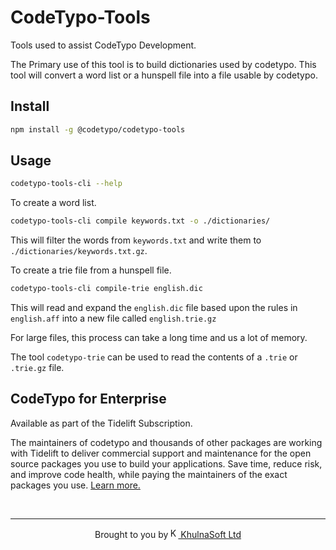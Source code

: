 # CodeTypo-Tools

Tools used to assist CodeTypo Development.

The Primary use of this tool is to build dictionaries used by codetypo. This tool will convert a word list or a hunspell file into a file usable by codetypo.

## Install

```sh
npm install -g @codetypo/codetypo-tools
```

## Usage

```sh
codetypo-tools-cli --help
```

To create a word list.

```sh
codetypo-tools-cli compile keywords.txt -o ./dictionaries/
```

This will filter the words from `keywords.txt` and write them to `./dictionaries/keywords.txt.gz`.

To create a trie file from a hunspell file.

```sh
codetypo-tools-cli compile-trie english.dic
```

This will read and expand the `english.dic` file based upon the rules in `english.aff` into a new file called `english.trie.gz`

For large files, this process can take a long time and us a lot of memory.

The tool `codetypo-trie` can be used to read the contents of a `.trie` or `.trie.gz` file.

## CodeTypo for Enterprise

<!--- @@inject: ../../static/tidelift.md --->

Available as part of the Tidelift Subscription.

The maintainers of codetypo and thousands of other packages are working with Tidelift to deliver commercial support and maintenance for the open source packages you use to build your applications. Save time, reduce risk, and improve code health, while paying the maintainers of the exact packages you use. [Learn more.](https://tidelift.com/subscription/pkg/npm-codetypo?utm_source=npm-codetypo&utm_medium=referral&utm_campaign=enterprise&utm_term=repo)

<!--- @@inject-end: ../../static/tidelift.md --->

<!--- @@inject: ../../static/footer.md --->

<br/>

---

<p align="center">Brought to you by<a href="https://khulnasoft.com" title="KhulnaSoft Ltd"><img width="16" alt="KhulnaSoft Ltd Logo" src="https://i.imgur.com/CyduuVY.png" /> KhulnaSoft Ltd</a></p>

<!--- @@inject-end: ../../static/footer.md --->
